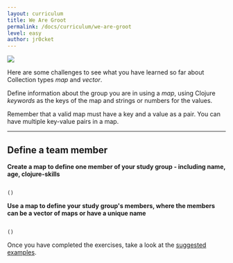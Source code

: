 ```yaml
---
layout: curriculum
title: We Are Groot
permalink: /docs/curriculum/we-are-groot
level: easy
author: jr0cket
---
```


<img src="{{ site.baseurl }}/img/clojurebridgelondon-challenge-48.png" class="challenge" />

Here are some challenges to see what you have learned so far about Collection types _map_ and _vector_.

Define information about the group you are in using a _map_, using Clojure _keywords_ as the keys of the map and strings or numbers for the values.

Remember that a valid map must have a key and a value as a pair.  You can have multiple key-value pairs in a map.

<hr />


## Define a team member 

**Create a map to define one member of your study group - including name, age, clojure-skills**

<!-- Using expression evaluation fix to make string appear as a value in klipse -->
<pre><code class="language-klipse">
()
</code></pre>


**Use a map to define your study group's members, where the members can be a vector of maps or have a unique name**

<!-- Using expression evaluation fix to make string appear as a value in klipse -->
<pre><code class="language-klipse">
()
</code></pre>

Once you have completed the exercises, take a look at the [suggested examples](https://gist.github.com/dffe60ca6e2dccb8e2ecd837d3b52da4).

